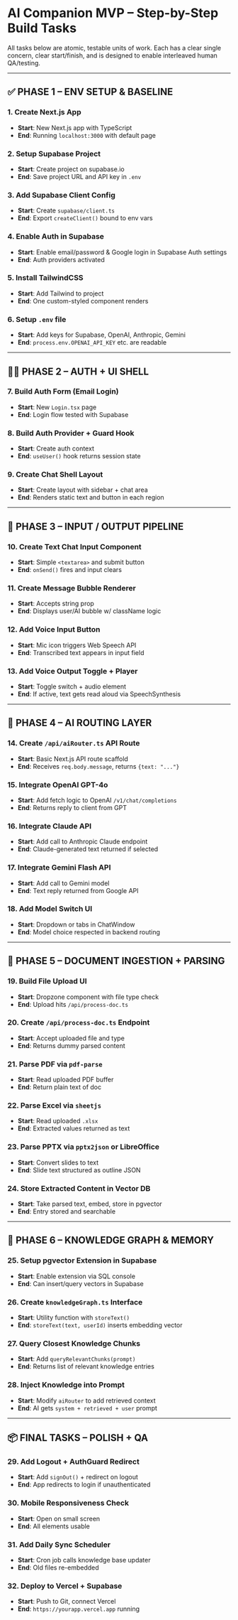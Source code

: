 # AI Companion MVP – Step-by-Step Build Tasks

All tasks below are atomic, testable units of work. Each has a clear single concern, clear start/finish, and is designed to enable interleaved human QA/testing.

---

## ✅ PHASE 1 – ENV SETUP & BASELINE

### 1. Create Next.js App

* **Start**: New Next.js app with TypeScript
* **End**: Running `localhost:3000` with default page

### 2. Setup Supabase Project

* **Start**: Create project on supabase.io
* **End**: Save project URL and API key in `.env`

### 3. Add Supabase Client Config

* **Start**: Create `supabase/client.ts`
* **End**: Export `createClient()` bound to env vars

### 4. Enable Auth in Supabase

* **Start**: Enable email/password & Google login in Supabase Auth settings
* **End**: Auth providers activated

### 5. Install TailwindCSS

* **Start**: Add Tailwind to project
* **End**: One custom-styled component renders

### 6. Setup `.env` file

* **Start**: Add keys for Supabase, OpenAI, Anthropic, Gemini
* **End**: `process.env.OPENAI_API_KEY` etc. are readable

---

## 🧑‍💻 PHASE 2 – AUTH + UI SHELL

### 7. Build Auth Form (Email Login)

* **Start**: New `Login.tsx` page
* **End**: Login flow tested with Supabase

### 8. Build Auth Provider + Guard Hook

* **Start**: Create auth context
* **End**: `useUser()` hook returns session state

### 9. Create Chat Shell Layout

* **Start**: Create layout with sidebar + chat area
* **End**: Renders static text and button in each region

---

## 🎤 PHASE 3 – INPUT / OUTPUT PIPELINE

### 10. Create Text Chat Input Component

* **Start**: Simple `<textarea>` and submit button
* **End**: `onSend()` fires and input clears

### 11. Create Message Bubble Renderer

* **Start**: Accepts string prop
* **End**: Displays user/AI bubble w/ className logic

### 12. Add Voice Input Button

* **Start**: Mic icon triggers Web Speech API
* **End**: Transcribed text appears in input field

### 13. Add Voice Output Toggle + Player

* **Start**: Toggle switch + audio element
* **End**: If active, text gets read aloud via SpeechSynthesis

---

## 🧠 PHASE 4 – AI ROUTING LAYER

### 14. Create `/api/aiRouter.ts` API Route

* **Start**: Basic Next.js API route scaffold
* **End**: Receives `req.body.message`, returns `{text: "..."}`

### 15. Integrate OpenAI GPT-4o

* **Start**: Add fetch logic to OpenAI `/v1/chat/completions`
* **End**: Returns reply to client from GPT

### 16. Integrate Claude API

* **Start**: Add call to Anthropic Claude endpoint
* **End**: Claude-generated text returned if selected

### 17. Integrate Gemini Flash API

* **Start**: Add call to Gemini model
* **End**: Text reply returned from Google API

### 18. Add Model Switch UI

* **Start**: Dropdown or tabs in ChatWindow
* **End**: Model choice respected in backend routing

---

## 📁 PHASE 5 – DOCUMENT INGESTION + PARSING

### 19. Build File Upload UI

* **Start**: Dropzone component with file type check
* **End**: Upload hits `/api/process-doc.ts`

### 20. Create `/api/process-doc.ts` Endpoint

* **Start**: Accept uploaded file and type
* **End**: Returns dummy parsed content

### 21. Parse PDF via `pdf-parse`

* **Start**: Read uploaded PDF buffer
* **End**: Return plain text of doc

### 22. Parse Excel via `sheetjs`

* **Start**: Read uploaded `.xlsx`
* **End**: Extracted values returned as text

### 23. Parse PPTX via `pptx2json` or LibreOffice

* **Start**: Convert slides to text
* **End**: Slide text structured as outline JSON

### 24. Store Extracted Content in Vector DB

* **Start**: Take parsed text, embed, store in pgvector
* **End**: Entry stored and searchable

---

## 🧩 PHASE 6 – KNOWLEDGE GRAPH & MEMORY

### 25. Setup pgvector Extension in Supabase

* **Start**: Enable extension via SQL console
* **End**: Can insert/query vectors in Supabase

### 26. Create `knowledgeGraph.ts` Interface

* **Start**: Utility function with `storeText()`
* **End**: `storeText(text, userId)` inserts embedding vector

### 27. Query Closest Knowledge Chunks

* **Start**: Add `queryRelevantChunks(prompt)`
* **End**: Returns list of relevant knowledge entries

### 28. Inject Knowledge into Prompt

* **Start**: Modify `aiRouter` to add retrieved context
* **End**: AI gets `system + retrieved + user` prompt

---

## 📦 FINAL TASKS – POLISH + QA

### 29. Add Logout + AuthGuard Redirect

* **Start**: Add `signOut()` + redirect on logout
* **End**: App redirects to login if unauthenticated

### 30. Mobile Responsiveness Check

* **Start**: Open on small screen
* **End**: All elements usable

### 31. Add Daily Sync Scheduler

* **Start**: Cron job calls knowledge base updater
* **End**: Old files re-embedded

### 32. Deploy to Vercel + Supabase

* **Start**: Push to Git, connect Vercel
* **End**: `https://yourapp.vercel.app` running
